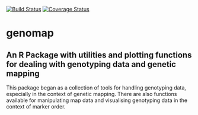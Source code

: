 [![Build Status](https://travis-ci.org/alexwhan/genomap.svg?branch=master)](https://travis-ci.org/alexwhan/genomap)
[![Coverage Status](https://img.shields.io/codecov/c/github/alexwhan/genomap/master.svg)](https://codecov.io/github/alexwhan/genomap/?branch=master)

# genomap

## An R Package with utilities and plotting functions for dealing with genotyping data and genetic mapping

This package began as a collection of tools for handling genotyping data, especially in the context of genetic mapping. There are also functions available for manipulating map data and visualising genotyping data in the context of marker order.
